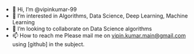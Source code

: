 - 👋 Hi, I’m @vipinkumar-99
- 👀 I’m interested in Algorithms, Data Science, Deep Learning, Machine Learning
- 💞️ I’m looking to collaborate on Data Science algorithms
- 📫 How to reach me Please mail me on vipin.kumar.main@gmail.com using [github] in the subject.

<!---
vipinkumar-99/vipinkumar-99 is a ✨ special ✨ repository because its `README.md` (this file) appears on your GitHub profile.
You can click the Preview link to take a look at your changes.
--->
